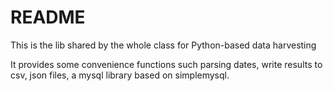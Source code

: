 # README #


This is the lib shared by the whole class for Python-based data harvesting

It provides some convenience functions such parsing dates, write results to csv, json files, a mysql library based on simplemysql.